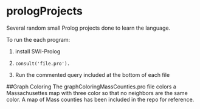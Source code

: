 # prologProjects
Several random small Prolog projects done to learn the language.

To run the each program:
1. install SWI-Prolog 

2. `consult('file.pro').`

3. Run the commented query included at the bottom of each file

##Graph Coloring
The graphColoringMassCounties.pro file colors a Massachusettes map with three color so that no neighbors are the same color. A map of Mass counties has been included in the repo for reference.
